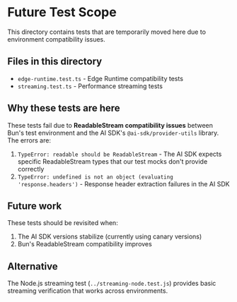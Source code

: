 # Future Test Scope

This directory contains tests that are temporarily moved here due to environment compatibility issues.

## Files in this directory

- `edge-runtime.test.ts` - Edge Runtime compatibility tests
- `streaming.test.ts` - Performance streaming tests

## Why these tests are here

These tests fail due to **ReadableStream compatibility issues** between Bun's test environment and the AI SDK's `@ai-sdk/provider-utils` library. The errors are:

1. `TypeError: readable should be ReadableStream` - The AI SDK expects specific ReadableStream types that our test mocks don't provide correctly
2. `TypeError: undefined is not an object (evaluating 'response.headers')` - Response header extraction failures in the AI SDK

## Future work

These tests should be revisited when:

1. The AI SDK versions stabilize (currently using canary versions)
2. Bun's ReadableStream compatibility improves

## Alternative

The Node.js streaming test (`../streaming-node.test.js`) provides basic streaming verification that works across environments.
